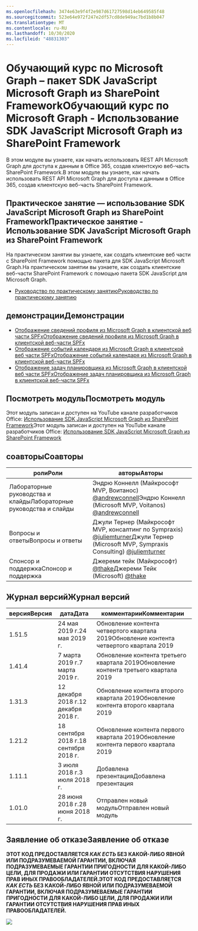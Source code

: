 ```yaml
---
ms.openlocfilehash: 3474e63e9f4f2e987d61727598d14eb649585f48
ms.sourcegitcommit: 523e64e972f247e2df57cd8de949ac7bd1b8b047
ms.translationtype: MT
ms.contentlocale: ru-RU
ms.lasthandoff: 10/30/2020
ms.locfileid: "48831303"
---
```

# <a name="---microsoft-graph----sdk-javascript-microsoft-graph--sharepoint-framework"></a><span data-ttu-id="ac3f7-101">Обучающий курс по Microsoft Graph – пакет SDK JavaScript Microsoft Graph из SharePoint Framework</span><span class="sxs-lookup"><span data-stu-id="ac3f7-101">Обучающий курс по Microsoft Graph - Использование SDK JavaScript Microsoft Graph из SharePoint Framework</span></span>

<span data-ttu-id="ac3f7-102">В этом модуле вы узнаете, как начать использовать REST API Microsoft Graph для доступа к данным в Office 365, создав клиентскую веб-часть SharePoint Framework.</span><span class="sxs-lookup"><span data-stu-id="ac3f7-102">В этом модуле вы узнаете, как начать использовать REST API Microsoft Graph для доступа к данным в Office 365, создав клиентскую веб-часть SharePoint Framework.</span></span>

## <a name="-----sdk-javascript-microsoft-graph--sharepoint-framework"></a><span data-ttu-id="ac3f7-103">Практическое занятие — использование SDK JavaScript Microsoft Graph из SharePoint Framework</span><span class="sxs-lookup"><span data-stu-id="ac3f7-103">Практическое занятие - Использование SDK JavaScript Microsoft Graph из SharePoint Framework</span></span>

<span data-ttu-id="ac3f7-104">На практическом занятии вы узнаете, как создать клиентские веб части с SharePoint Framework помощью пакета для SDK JavaScript Microsoft Graph.</span><span class="sxs-lookup"><span data-stu-id="ac3f7-104">На практическом занятии вы узнаете, как создать клиентские веб-части SharePoint Framework с помощью пакета SDK JavaScript для Microsoft Graph.</span></span>

- [<span data-ttu-id="ac3f7-105">Руководство по практическому занятию</span><span class="sxs-lookup"><span data-stu-id="ac3f7-105">Руководство по практическому занятию</span></span>](./Lab.md)

## <a name=""></a><span data-ttu-id="ac3f7-106">демонстрации</span><span class="sxs-lookup"><span data-stu-id="ac3f7-106">Демонстрации</span></span>

- [<span data-ttu-id="ac3f7-107">Отображение сведений профиля из Microsoft Graph в клиентской веб части SPFx</span><span class="sxs-lookup"><span data-stu-id="ac3f7-107">Отображение сведений профиля из Microsoft Graph в клиентской веб-части SPFx</span></span>](./Demos/01-personal-info)
- [<span data-ttu-id="ac3f7-108">Отображение событий календаря из Microsoft Graph в клиентской веб части SPFx</span><span class="sxs-lookup"><span data-stu-id="ac3f7-108">Отображение событий календаря из Microsoft Graph в клиентской веб-части SPFx</span></span>](./Demos/02-events)
- [<span data-ttu-id="ac3f7-109">Отображение задач планировщика из Microsoft Graph в клиентской веб части SPFx</span><span class="sxs-lookup"><span data-stu-id="ac3f7-109">Отображение задач планировщика из Microsoft Graph в клиентской веб-части SPFx</span></span>](./Demos/03-tasks)

## <a name="-"></a><span data-ttu-id="ac3f7-110">Посмотреть модуль</span><span class="sxs-lookup"><span data-stu-id="ac3f7-110">Посмотреть модуль</span></span>

<span data-ttu-id="ac3f7-111">Этот модуль записан и доступен на YouTube канале разработчиков Office: [Использование SDK JavaScript Microsoft Graph из SharePoint Framework](https://www.youtube.com/watch?v=U1JrBwP3vc8)</span><span class="sxs-lookup"><span data-stu-id="ac3f7-111">Этот модуль записан и доступен на YouTube канале разработчиков Office: [Использование SDK JavaScript Microsoft Graph из SharePoint Framework](https://www.youtube.com/watch?v=U1JrBwP3vc8)</span></span>

## <a name=""></a><span data-ttu-id="ac3f7-112">соавторы</span><span class="sxs-lookup"><span data-stu-id="ac3f7-112">Соавторы</span></span>

| <span data-ttu-id="ac3f7-113">роли</span><span class="sxs-lookup"><span data-stu-id="ac3f7-113">Роли</span></span> | <span data-ttu-id="ac3f7-114">авторы</span><span class="sxs-lookup"><span data-stu-id="ac3f7-114">Авторы</span></span> |
| -------------------- | ------------------------------------------------------------------------------------- |
| <span data-ttu-id="ac3f7-115">Лабораторные руководства и клайды</span><span class="sxs-lookup"><span data-stu-id="ac3f7-115">Лабораторные руководства и cлайды</span></span> | <span data-ttu-id="ac3f7-116">Эндрю Коннелл (Майкрософт MVP, Воитанос) [@andrewconnell](//github.com/andrewconnell)</span><span class="sxs-lookup"><span data-stu-id="ac3f7-116">Эндрю Коннелл (Microsoft MVP, Voitanos) [@andrewconnell](//github.com/andrewconnell)</span></span> |
| <span data-ttu-id="ac3f7-117">Вопросы и ответы</span><span class="sxs-lookup"><span data-stu-id="ac3f7-117">Вопросы и ответы</span></span> | <span data-ttu-id="ac3f7-118">Джули Тернер (Майкрософт MVP, консалтинг по Sympraxis) [@juliemturner](//github.com/juliemturner)</span><span class="sxs-lookup"><span data-stu-id="ac3f7-118">Джули Тернер (Microsoft MVP, Sympraxis Consulting) [@juliemturner](//github.com/juliemturner)</span></span> |
| <span data-ttu-id="ac3f7-119">Спонсор и поддержка</span><span class="sxs-lookup"><span data-stu-id="ac3f7-119">Спонсор и поддержка</span></span> | <span data-ttu-id="ac3f7-120">Джереми тейк (Майкрософт) [@thake](//github.com/jthake-msft)</span><span class="sxs-lookup"><span data-stu-id="ac3f7-120">Джереми Тейк (Microsoft) [@thake](//github.com/jthake-msft)</span></span> |

## <a name="-"></a><span data-ttu-id="ac3f7-121">Журнал версий</span><span class="sxs-lookup"><span data-stu-id="ac3f7-121">Журнал версий</span></span>

| <span data-ttu-id="ac3f7-122">версия</span><span class="sxs-lookup"><span data-stu-id="ac3f7-122">Версия</span></span> | <span data-ttu-id="ac3f7-123">дата</span><span class="sxs-lookup"><span data-stu-id="ac3f7-123">Дата</span></span> | <span data-ttu-id="ac3f7-124">комментарии</span><span class="sxs-lookup"><span data-stu-id="ac3f7-124">Комментарии</span></span> |
| ------- | ------------------ | ---------------------- |
| <span data-ttu-id="ac3f7-125">1.5</span><span class="sxs-lookup"><span data-stu-id="ac3f7-125">1.5</span></span> | <span data-ttu-id="ac3f7-126">24 мая 2019 г.</span><span class="sxs-lookup"><span data-stu-id="ac3f7-126">24 мая 2019 г.</span></span> | <span data-ttu-id="ac3f7-127">Обновление контента четвертого квартала 2019</span><span class="sxs-lookup"><span data-stu-id="ac3f7-127">Обновление контента четвертого квартала 2019</span></span> |
| <span data-ttu-id="ac3f7-128">1.4</span><span class="sxs-lookup"><span data-stu-id="ac3f7-128">1.4</span></span> | <span data-ttu-id="ac3f7-129">7 марта 2019 г.</span><span class="sxs-lookup"><span data-stu-id="ac3f7-129">7 марта 2019 г.</span></span> | <span data-ttu-id="ac3f7-130">Обновление контента третьего квартала 2019</span><span class="sxs-lookup"><span data-stu-id="ac3f7-130">Обновление контента третьего квартала 2019</span></span> |
| <span data-ttu-id="ac3f7-131">1.3</span><span class="sxs-lookup"><span data-stu-id="ac3f7-131">1.3</span></span> | <span data-ttu-id="ac3f7-132">12 декабря 2018 г.</span><span class="sxs-lookup"><span data-stu-id="ac3f7-132">12 декабря 2018 г.</span></span> | <span data-ttu-id="ac3f7-133">Обновление контента второго квартала 2019</span><span class="sxs-lookup"><span data-stu-id="ac3f7-133">Обновление контента второго квартала 2019</span></span> |
| <span data-ttu-id="ac3f7-134">1.2</span><span class="sxs-lookup"><span data-stu-id="ac3f7-134">1.2</span></span> | <span data-ttu-id="ac3f7-135">18 сентября 2018 г.</span><span class="sxs-lookup"><span data-stu-id="ac3f7-135">18 сентября 2018 г.</span></span> | <span data-ttu-id="ac3f7-136">Обновление контента первого квартала 2019</span><span class="sxs-lookup"><span data-stu-id="ac3f7-136">Обновление контента первого квартала 2019</span></span> |
| <span data-ttu-id="ac3f7-137">1.1</span><span class="sxs-lookup"><span data-stu-id="ac3f7-137">1.1</span></span> | <span data-ttu-id="ac3f7-138">3 июля 2018 г.</span><span class="sxs-lookup"><span data-stu-id="ac3f7-138">3 июля 2018 г.</span></span> | <span data-ttu-id="ac3f7-139">Добавлена презентация</span><span class="sxs-lookup"><span data-stu-id="ac3f7-139">Добавлена презентация</span></span> |
| <span data-ttu-id="ac3f7-140">1.0</span><span class="sxs-lookup"><span data-stu-id="ac3f7-140">1.0</span></span> | <span data-ttu-id="ac3f7-141">28 июня 2018 г.</span><span class="sxs-lookup"><span data-stu-id="ac3f7-141">28 июня 2018 г.</span></span> | <span data-ttu-id="ac3f7-142">Отправлен новый модуль</span><span class="sxs-lookup"><span data-stu-id="ac3f7-142">Отправлен новый модуль</span></span> |

## <a name="--"></a><span data-ttu-id="ac3f7-143">Заявление об отказе</span><span class="sxs-lookup"><span data-stu-id="ac3f7-143">Заявление об отказе</span></span>

<span data-ttu-id="ac3f7-144">**ЭТОТ КОД ПРЕДОСТАВЛЯЕТСЯ _КАК ЕСТЬ_ БЕЗ КАКОЙ-ЛИБО ЯВНОЙ ИЛИ ПОДРАЗУМЕВАЕМОЙ ГАРАНТИИ, ВКЛЮЧАЯ ПОДРАЗУМЕВАЕМЫЕ ГАРАНТИИ ПРИГОДНОСТИ ДЛЯ КАКОЙ-ЛИБО ЦЕЛИ, ДЛЯ ПРОДАЖИ ИЛИ ГАРАНТИИ ОТСУТСТВИЯ НАРУШЕНИЯ ПРАВ ИНЫХ ПРАВООБЛАДАТЕЛЕЙ.**</span><span class="sxs-lookup"><span data-stu-id="ac3f7-144">**ЭТОТ КОД ПРЕДОСТАВЛЯЕТСЯ _КАК ЕСТЬ_ БЕЗ КАКОЙ-ЛИБО ЯВНОЙ ИЛИ ПОДРАЗУМЕВАЕМОЙ ГАРАНТИИ, ВКЛЮЧАЯ ПОДРАЗУМЕВАЕМЫЕ ГАРАНТИИ ПРИГОДНОСТИ ДЛЯ КАКОЙ-ЛИБО ЦЕЛИ, ДЛЯ ПРОДАЖИ ИЛИ ГАРАНТИИ ОТСУТСТВИЯ НАРУШЕНИЯ ПРАВ ИНЫХ ПРАВООБЛАДАТЕЛЕЙ.**</span></span>

<img src="https://telemetry.sharepointpnp.com/msgraph-training-spfx" />
